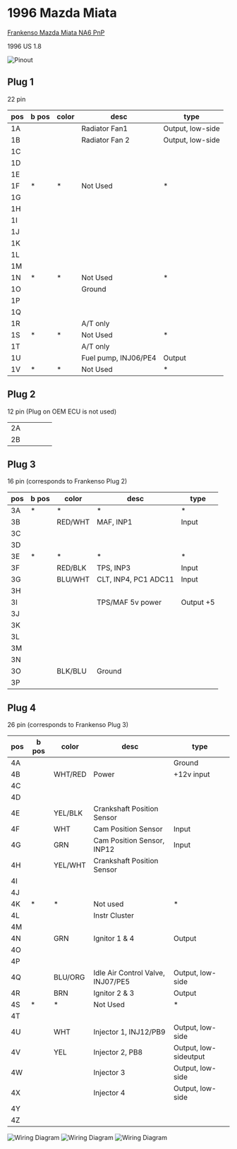 # 1996 Mazda Miata

[Frankenso Mazda Miata NA6 PnP](Frankenso-MazdaMiataNA6-pnp)

1996 US 1.8

![Pinout](Images/frankenso_connector_miata_1996.png)

## Plug 1

22 pin

| pos | b pos | color | desc                 | type             |
| --- | ----- | ----- | -------------------- | ---------------- |
| 1A  |       |       | Radiator Fan1        | Output, low-side |
| 1B  |       |       | Radiator Fan 2       | Output, low-side |
| 1C  |       |       |                      |                  |
| 1D  |       |       |                      |                  |
| 1E  |       |       |                      |                  |
| 1F  | \*    | \*    | Not Used             | \*               |
| 1G  |       |       |                      |                  |
| 1H  |       |       |                      |                  |
| 1I  |       |       |                      |                  |
| 1J  |       |       |                      |                  |
| 1K  |       |       |                      |                  |
| 1L  |       |       |                      |                  |
| 1M  |       |       |                      |                  |
| 1N  | \*    | \*    | Not Used             | \*               |
| 1O  |       |       | Ground               |                  |
| 1P  |       |       |                      |                  |
| 1Q  |       |       |                      |                  |
| 1R  |       |       | A/T only             |                  |
| 1S  | \*    | \*    | Not Used             | \*               |
| 1T  |       |       | A/T only             |                  |
| 1U  |       |       | Fuel pump, INJ06/PE4 | Output           |
| 1V  | \*    | \*    | Not Used             | \*               |

## Plug 2

12 pin (Plug on OEM ECU is not used)

|    |  |  |  |  |
| -- | -| -| -| -|
| 2A |  |  |  |  |
| 2B |  |  |  |  |

## Plug 3

16 pin  (corresponds to Frankenso Plug 2)

| pos | b pos | color   | desc                 | type      |
| --- | ----- | ------- | -------------------- | --------- |
| 3A  | \*    | \*      | \*                   | \*        |
| 3B  |       | RED/WHT | MAF, INP1            | Input     |
| 3C  |       |         |                      |           |
| 3D  |       |         |                      |           |
| 3E  | \*    | \*      | \*                   | \*        |
| 3F  |       | RED/BLK | TPS, INP3            | Input     |
| 3G  |       | BLU/WHT | CLT, INP4, PC1 ADC11 | Input     |
| 3H  |       |         |                      |           |
| 3I  |       |         | TPS/MAF 5v power     | Output +5 |
| 3J  |       |         |                      |           |
| 3K  |       |         |                      |           |
| 3L  |       |         |                      |           |
| 3M  |       |         |                      |           |
| 3N  |       |         |                      |           |
| 3O  |       | BLK/BLU | Ground               |           |
| 3P  |       |         |                      |           |

## Plug 4

26 pin (corresponds to Frankenso Plug 3)

| pos | b pos | color   | desc                              | type                  |
| --- | ----- | ------- | --------------------------------- | --------------------- |
| 4A  |       |         |                                   | Ground                |
| 4B  |       | WHT/RED | Power                             | \+12v input           |
| 4C  |       |         |                                   |                       |
| 4D  |       |         |                                   |                       |
| 4E  |       | YEL/BLK | Crankshaft Position Sensor        |                       |
| 4F  |       | WHT     | Cam Position Sensor               | Input                 |
| 4G  |       | GRN     | Cam Position Sensor, INP12        | Input                 |
| 4H  |       | YEL/WHT | Crankshaft Position Sensor        |                       |
| 4I  |       |         |                                   |                       |
| 4J  |       |         |                                   |                       |
| 4K  | \*    | \*      | Not used                          | \*                    |
| 4L  |       |         | Instr Cluster                     |                       |
| 4M  |       |         |                                   |                       |
| 4N  |       | GRN     | Ignitor 1 & 4                     | Output                |
| 4O  |       |         |                                   |                       |
| 4P  |       |         |                                   |                       |
| 4Q  |       | BLU/ORG | Idle Air Control Valve, INJ07/PE5 | Output, low-side      |
| 4R  |       | BRN     | Ignitor 2 & 3                     | Output                |
| 4S  | \*    | \*      | Not Used                          | \*                    |
| 4T  |       |         |                                   |                       |
| 4U  |       | WHT     | Injector 1, INJ12/PB9             | Output, low-side      |
| 4V  |       | YEL     | Injector 2, PB8                   | Output, low-sideutput |
| 4W  |       |         | Injector 3                        | Output, low-side      |
| 4X  |       |         | Injector 4                        | Output, low-side      |
| 4Y  |       |         |                                   |                       |
| 4Z  |       |         |                                   |                       |

![Wiring Diagram](Images/1996_miata_1.8_1.png)
![Wiring Diagram](Images/1996_miata_1.8_2.png)
![Wiring Diagram](Images/1996_miata_1.8_full.png)
